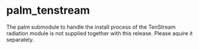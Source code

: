 # palm_tenstream

The palm submodule to handle the install process of the TenStream radiation module is not supplied together with this release. Please aquire it separately.

